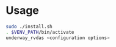 # Usage

```sh
sudo ./install.sh
. $VENV_PATH/bin/activate
underway_rvdas <configuration options>
```

